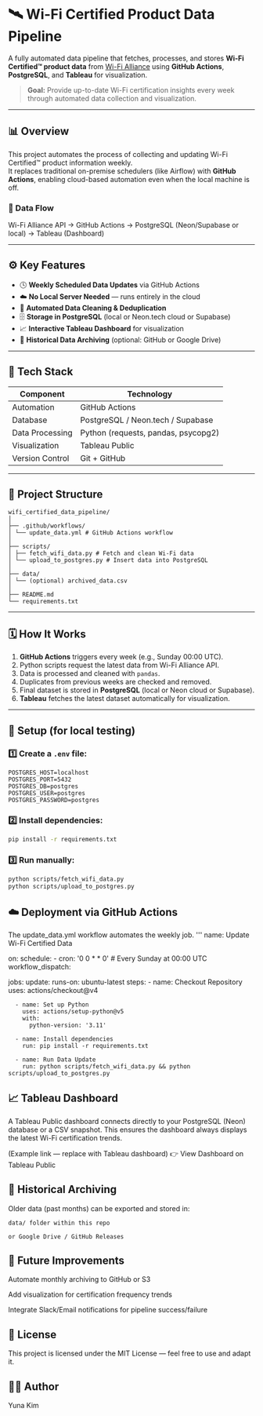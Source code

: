 # 🛰️ Wi-Fi Certified Product Data Pipeline

A fully automated data pipeline that fetches, processes, and stores **Wi-Fi Certified™ product data** from [Wi-Fi Alliance](https://www.wi-fi.org/) using **GitHub Actions**, **PostgreSQL**, and **Tableau** for visualization.

> **Goal:** Provide up-to-date Wi-Fi certification insights every week through automated data collection and visualization.

---

## 📊 Overview

This project automates the process of collecting and updating Wi-Fi Certified™ product information weekly.  
It replaces traditional on-premise schedulers (like Airflow) with **GitHub Actions**, enabling cloud-based automation even when the local machine is off.

### 🔁 Data Flow
Wi-Fi Alliance API → GitHub Actions → PostgreSQL (Neon/Supabase or local) → Tableau (Dashboard)

---

## ⚙️ Key Features

- 🕓 **Weekly Scheduled Data Updates** via GitHub Actions  
- ☁️ **No Local Server Needed** — runs entirely in the cloud  
- 🧹 **Automated Data Cleaning & Deduplication**  
- 🗄️ **Storage in PostgreSQL** (local or Neon.tech cloud or Supabase)  
- 📈 **Interactive Tableau Dashboard** for visualization  
- 💾 **Historical Data Archiving** (optional: GitHub or Google Drive)

---

## 🧩 Tech Stack

| Component | Technology |
|------------|-------------|
| Automation | GitHub Actions |
| Database | PostgreSQL / Neon.tech / Supabase |
| Data Processing | Python (requests, pandas, psycopg2) |
| Visualization | Tableau Public |
| Version Control | Git + GitHub |

---

## 🚀 Project Structure
```
wifi_certified_data_pipeline/
│
├── .github/workflows/
│ └── update_data.yml # GitHub Actions workflow
│
├── scripts/
│ ├── fetch_wifi_data.py # Fetch and clean Wi-Fi data
│ └── upload_to_postgres.py # Insert data into PostgreSQL
│
├── data/
│ └── (optional) archived_data.csv
│
├── README.md
└── requirements.txt
```
---

## 🗓️ How It Works

1. **GitHub Actions** triggers every week (e.g., Sunday 00:00 UTC).
2. Python scripts request the latest data from Wi-Fi Alliance API.
3. Data is processed and cleaned with `pandas`.
4. Duplicates from previous weeks are checked and removed.
5. Final dataset is stored in **PostgreSQL** (local or Neon cloud or Supabase).
6. **Tableau** fetches the latest dataset automatically for visualization.

---

## 🔄 Setup (for local testing)

### 1️⃣ Create a `.env` file:
```
POSTGRES_HOST=localhost
POSTGRES_PORT=5432
POSTGRES_DB=postgres
POSTGRES_USER=postgres
POSTGRES_PASSWORD=postgres
```

### 2️⃣ Install dependencies:
```bash
pip install -r requirements.txt
```

### 3️⃣ Run manually:
```bash
python scripts/fetch_wifi_data.py
python scripts/upload_to_postgres.py
```

## ☁️ Deployment via GitHub Actions

The update_data.yml workflow automates the weekly job.
'''
name: Update Wi-Fi Certified Data

on:
  schedule:
    - cron: '0 0 * * 0'   # Every Sunday at 00:00 UTC
  workflow_dispatch:

jobs:
  update:
    runs-on: ubuntu-latest
    steps:
      - name: Checkout Repository
        uses: actions/checkout@v4
      
      - name: Set up Python
        uses: actions/setup-python@v5
        with:
          python-version: '3.11'

      - name: Install dependencies
        run: pip install -r requirements.txt

      - name: Run Data Update
        run: python scripts/fetch_wifi_data.py && python scripts/upload_to_postgres.py


## 📈 Tableau Dashboard

A Tableau Public dashboard connects directly to your PostgreSQL (Neon) database or a CSV snapshot.
This ensures the dashboard always displays the latest Wi-Fi certification trends.

(Example link — replace with Tableau dashboard)
👉 View Dashboard on Tableau Public

## 💾 Historical Archiving

Older data (past months) can be exported and stored in:

```
data/ folder within this repo

or Google Drive / GitHub Releases
```

## 🧠 Future Improvements

Automate monthly archiving to GitHub or S3

Add visualization for certification frequency trends

Integrate Slack/Email notifications for pipeline success/failure

## 📜 License

This project is licensed under the MIT License — feel free to use and adapt it.

## 👩‍💻 Author

Yuna Kim
